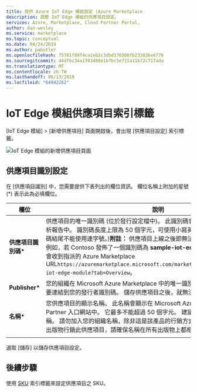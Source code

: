 ```yaml
---
title: 提供 Azure IoT Edge 模組設定 |Azure Marketplace
description: 調整 IoT Edge 模組的供應項目設定。
services: Azure, Marketplace, Cloud Partner Portal,
author: dan-wesley
ms.service: marketplace
ms.topic: conceptual
ms.date: 04/24/2019
ms.author: pabutler
ms.openlocfilehash: 75781f09f4ca1eb2c3dbd176508fb233036e6776
ms.sourcegitcommit: d4dfbc34a1f03488e1b7bc5e711a11b72c717ada
ms.translationtype: MT
ms.contentlocale: zh-TW
ms.lasthandoff: 06/13/2019
ms.locfileid: "64942262"
---
```

# <a name="iot-edge-module-offer-settings-tab"></a>IoT Edge 模組供應項目索引標籤

[IoT Edge 模組] > [新增供應項目]  頁面開啟後，會出現 [供應項目設定]  索引標籤。 

![IoT Edge 模組的新增供應項目頁面](./media/iot-edge-module-offer-settings-tab.png)


## <a name="offer-identity-settings"></a>供應項目識別設定

在 [供應項目識別]  中，您需要提供下表列出的欄位資訊。 欄位名稱上附加的星號 (*) 表示此為必填欄位。 

|  **欄位**       |     **說明**                                                          |
|  ---------       |     ---------------                                                          |
| **供應項目識別碼\***       | 供應項目的唯一識別碼 (位於發行設定檔中)。 此識別碼會顯示在產品的 URL 與深入解析報告中。 識別碼長度上限為 50 個字元，可使用小寫英數字元和連字號 (-)。 (識別碼結尾不能使用連字號。)**附註：** 供應項目上線之後即無法變更此欄位。 <br> 例如，若 Contoso 發佈了一個識別碼為 **sample-iot-edge-module** 的供應項目，其會收到指派的 Azure Marketplace URL`https://azuremarketplace.microsoft.com/marketplace/apps/contoso.sample-iot-edge-module?tab=Overview`。 |
| **Publisher\***     | 您的組織在 Microsoft Azure Marketplace 中的唯一識別碼。 您的所有供應項目都需要連結到您的發行者識別碼。 儲存供應項目之後，就無法再變更此值。 |
| **名稱\***          | 您供應項目的顯示名稱。 此名稱會顯示在 Microsoft Azure Marketplace 和 Cloud Partner 入口網站中。 它最多不能超過 50 個字元。 建議在產品中加入明顯的品牌名稱。 請勿加入您的組織名稱，除非這是該產品的行銷方式。 如果您要透過其他網站和出版物行銷此供應項目，請確保名稱在所有出版物上都相同。 |
|  |  |


選取 [儲存]  以儲存供應項目設定。


## <a name="next-steps"></a>後續步驟

使用 [SKU](./cpp-skus-tab.md) 索引標籤來設定供應項目之 SKU。
